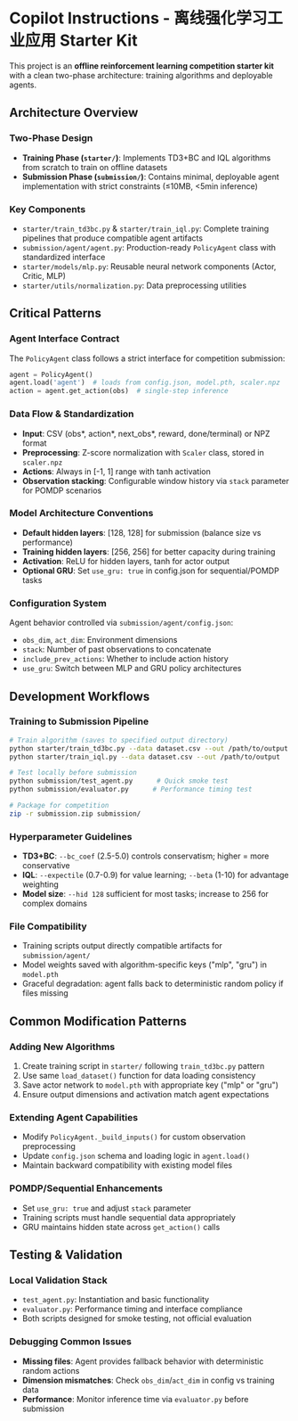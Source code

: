 # Copilot Instructions - 离线强化学习工业应用 Starter Kit

This project is an **offline reinforcement learning competition starter kit** with a clean two-phase architecture: training algorithms and deployable agents.

## Architecture Overview

### Two-Phase Design
- **Training Phase (`starter/`)**: Implements TD3+BC and IQL algorithms from scratch to train on offline datasets
- **Submission Phase (`submission/`)**: Contains minimal, deployable agent implementation with strict constraints (≤10MB, <5min inference)

### Key Components
- `starter/train_td3bc.py` & `starter/train_iql.py`: Complete training pipelines that produce compatible agent artifacts
- `submission/agent/agent.py`: Production-ready `PolicyAgent` class with standardized interface
- `starter/models/mlp.py`: Reusable neural network components (Actor, Critic, MLP)
- `starter/utils/normalization.py`: Data preprocessing utilities

## Critical Patterns

### Agent Interface Contract
The `PolicyAgent` class follows a strict interface for competition submission:
```python
agent = PolicyAgent()
agent.load('agent')  # loads from config.json, model.pth, scaler.npz
action = agent.get_action(obs)  # single-step inference
```

### Data Flow & Standardization
- **Input**: CSV (obs*, action*, next_obs*, reward, done/terminal) or NPZ format
- **Preprocessing**: Z-score normalization with `Scaler` class, stored in `scaler.npz`
- **Actions**: Always in [-1, 1] range with tanh activation
- **Observation stacking**: Configurable window history via `stack` parameter for POMDP scenarios

### Model Architecture Conventions
- **Default hidden layers**: [128, 128] for submission (balance size vs performance)
- **Training hidden layers**: [256, 256] for better capacity during training
- **Activation**: ReLU for hidden layers, tanh for actor output
- **Optional GRU**: Set `use_gru: true` in config.json for sequential/POMDP tasks

### Configuration System
Agent behavior controlled via `submission/agent/config.json`:
- `obs_dim`, `act_dim`: Environment dimensions
- `stack`: Number of past observations to concatenate
- `include_prev_actions`: Whether to include action history
- `use_gru`: Switch between MLP and GRU policy architectures

## Development Workflows

### Training to Submission Pipeline
```bash
# Train algorithm (saves to specified output directory)
python starter/train_td3bc.py --data dataset.csv --out /path/to/output
python starter/train_iql.py --data dataset.csv --out /path/to/output

# Test locally before submission
python submission/test_agent.py      # Quick smoke test
python submission/evaluator.py      # Performance timing test

# Package for competition
zip -r submission.zip submission/
```

### Hyperparameter Guidelines
- **TD3+BC**: `--bc_coef` (2.5-5.0) controls conservatism; higher = more conservative
- **IQL**: `--expectile` (0.7-0.9) for value learning; `--beta` (1-10) for advantage weighting
- **Model size**: `--hid 128` sufficient for most tasks; increase to 256 for complex domains

### File Compatibility
- Training scripts output directly compatible artifacts for `submission/agent/`
- Model weights saved with algorithm-specific keys ("mlp", "gru") in `model.pth`
- Graceful degradation: agent falls back to deterministic random policy if files missing

## Common Modification Patterns

### Adding New Algorithms
1. Create training script in `starter/` following `train_td3bc.py` pattern
2. Use same `load_dataset()` function for data loading consistency
3. Save actor network to `model.pth` with appropriate key ("mlp" or "gru")
4. Ensure output dimensions and activation match agent expectations

### Extending Agent Capabilities
- Modify `PolicyAgent._build_inputs()` for custom observation preprocessing
- Update `config.json` schema and loading logic in `agent.load()`
- Maintain backward compatibility with existing model files

### POMDP/Sequential Enhancements
- Set `use_gru: true` and adjust `stack` parameter
- Training scripts must handle sequential data appropriately
- GRU maintains hidden state across `get_action()` calls

## Testing & Validation

### Local Validation Stack
- `test_agent.py`: Instantiation and basic functionality
- `evaluator.py`: Performance timing and interface compliance
- Both scripts designed for smoke testing, not official evaluation

### Debugging Common Issues
- **Missing files**: Agent provides fallback behavior with deterministic random actions
- **Dimension mismatches**: Check `obs_dim`/`act_dim` in config vs training data
- **Performance**: Monitor inference time via `evaluator.py` before submission